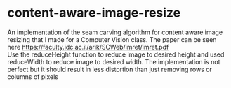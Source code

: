 # content-aware-image-resize
An implementation of the seam carving algorithm for content aware image resizing that I made for a Computer Vision class.
The paper can be seen here https://faculty.idc.ac.il/arik/SCWeb/imret/imret.pdf <br/>
Use the reduceHeight function to reduce image to desired height and used reduceWidth to reduce image to desired width.
The implementation is not perfect but it should result in less distortion than just removing rows or columns of pixels
